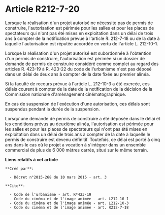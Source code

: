 # Article R212-7-20

Lorsque la réalisation d'un projet autorisé ne nécessite pas de permis de construire, l'autorisation est périmée pour les
salles et pour les places de spectateurs qui n'ont pas été mises en exploitation dans un délai de trois ans à compter de la
notification prévue à l'article R. 212-7-18 ou de la date à laquelle l'autorisation est réputée accordée en vertu de
l'article L. 212-10-1. 

Lorsque la réalisation d'un projet autorisé est subordonnée à l'obtention d'un permis de construire, l'autorisation est
périmée si un dossier de demande de permis de construire considéré comme complet au regard des articles R. 423-19 à R. 423-22
du code de l'urbanisme n'est pas déposé dans un délai de deux ans à compter de la date fixée au premier alinéa. 

Si la faculté de recours prévue à l'article L. 212-10-3 a été exercée, ces délais courent à compter de la date de la
notification de la décision de la Commission nationale d'aménagement cinématographique. 

En cas de suspension de l'exécution d'une autorisation, ces délais sont suspendus pendant la durée de la suspension. 

Lorsqu'une demande de permis de construire a été déposée dans le délai et les conditions prévus au deuxième alinéa,
l'autorisation est périmée pour les salles et pour les places de spectateurs qui n'ont pas été mises en exploitation dans un
délai de trois ans à compter de la date à laquelle le permis de construire est devenu définitif. Toutefois, ce délai est
porté à cinq ans dans le cas où le projet a vocation à s'intégrer dans un ensemble commercial de plus de 6 000 mètres carrés,
situé sur le même terrain.

**Liens relatifs à cet article**

	**Créé par**:

	  - Décret n°2015-268 du 10 mars 2015 - art. 3

	**Cite**:

	  - Code de l'urbanisme - art. R*423-19
	  - Code du cinéma et de l'image animée - art. L212-10-1
	  - Code du cinéma et de l'image animée - art. L212-10-3
	  - Code du cinéma et de l'image animée - art. R212-7-18
